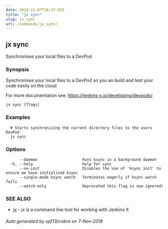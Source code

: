 ```yaml
---
date: 2018-11-07T10:27:55Z
title: "jx sync"
slug: jx_sync
url: /commands/jx_sync/
---
```

## jx sync

Synchronises your local files to a DevPod

### Synopsis

Synchronises your local files to a DevPod so you an build and test your code easily on the cloud 

For more documentation see: https://jenkins-x.io/developing/devpods/

```
jx sync [flags]
```

### Examples

```
  # Starts synchronizing the current directory files to the users DevPod
  jx sync
```

### Options

```
      --daemon                    Runs ksync in a background daemon
  -h, --help                      help for sync
      --no-init                   Disables the use of 'ksync init' to ensure we have initialised ksync
      --single-mode ksync watch   Terminates eagerly if ksync watch fails
      --watch-only                Deprecated this flag is now ignored!
```

### SEE ALSO

* [jx](/commands/jx/)	 - jx is a command line tool for working with Jenkins X

###### Auto generated by spf13/cobra on 7-Nov-2018
